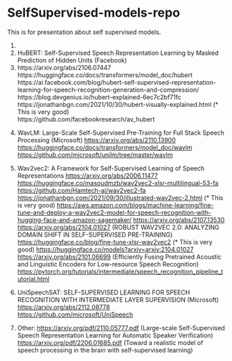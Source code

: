 # SelfSupervised-models-repo
This is for presentation about self supervised models.<br/>

  1. 
      <li>HuBERT: Self-Supervised Speech Representation Learning by Masked Prediction of Hidden Units (Facebook)</li>
      <li>https://arxiv.org/abs/2106.07447</li>
      https://huggingface.co/docs/transformers/model_doc/hubert<br/>
      https://ai.facebook.com/blog/hubert-self-supervised-representation-learning-for-speech-recognition-generation-and-compression/<br/>
      https://blog.devgenius.io/hubert-explained-6ec7c2bf71fc<br/>
      https://jonathanbgn.com/2021/10/30/hubert-visually-explained.html (* This is very good)<br/>
      https://github.com/facebookresearch/av_hubert<br/>
      
  2. 
      WavLM: Large-Scale Self-Supervised Pre-Training for Full Stack Speech Processing (Microsoft)
      https://arxiv.org/abs/2110.13900
      https://huggingface.co/docs/transformers/model_doc/wavlm
      https://github.com/microsoft/unilm/tree/master/wavlm
  
  3. 
      Wav2vec2: A Framework for Self-Supervised Learning of Speech Representations
      https://arxiv.org/abs/2006.11477
      https://huggingface.co/masoudmzb/wav2vec2-xlsr-multilingual-53-fa
      https://github.com/Hamtech-ai/wav2vec2-fa
      https://jonathanbgn.com/2021/09/30/illustrated-wav2vec-2.html (* This is very good)
      https://aws.amazon.com/blogs/machine-learning/fine-tune-and-deploy-a-wav2vec2-model-for-speech-recognition-with-hugging-face-and-amazon-sagemaker/
      https://arxiv.org/abs/2107.13530
      https://arxiv.org/abs/2104.01027 (ROBUST WAV2VEC 2.0: ANALYZING DOMAIN SHIFT IN SELF-SUPERVISED PRE-TRAINING)
      https://huggingface.co/blog/fine-tune-xlsr-wav2vec2 (* This is very good)
      https://huggingface.co/models?arxiv=arxiv:2104.01027
      https://arxiv.org/abs/2101.06699 (Efficiently Fusing Pretrained Acoustic and Linguistic Encoders for Low-resource Speech Recognition)
      https://pytorch.org/tutorials/intermediate/speech_recognition_pipeline_tutorial.html
      
  4.  
      UniSpeechSAT: SELF-SUPERVISED LEARNING FOR SPEECH RECOGNITION WITH INTERMEDIATE LAYER SUPERVISION (Microsoft)
      https://arxiv.org/abs/2112.08778
      https://github.com/microsoft/UniSpeech
      
 5. Other:
      https://arxiv.org/pdf/2110.05777.pdf (Large-scale Self-Supervised Speech Representation Learning for Automatic Speaker Verification)
      https://arxiv.org/pdf/2206.01685.pdf (Toward a realistic model of speech processing in the brain with self-supervised learning)

